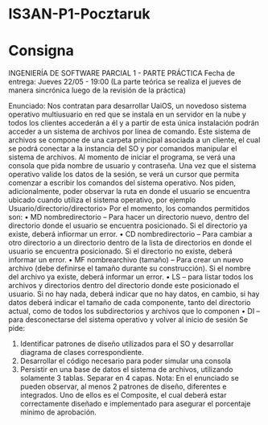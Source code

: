 # IS3AN-P1-Pocztaruk
# Consigna
INGENIERÍA DE SOFTWARE 
PARCIAL 1 - PARTE PRÁCTICA
Fecha de entrega: Jueves 22/05 - 19:00
(La parte teórica se realiza el jueves de manera sincrónica luego de la revisión de la práctica)

Enunciado:
Nos contratan para desarrollar UaiOS, un novedoso sistema operativo multiusuario en red que se instala en un servidor en la nube y todos los clientes accederán a él y a partir de esta única instalación podrán acceder a un sistema de archivos por línea de comando. Este sistema de archivos se compone de una carpeta principal asociada a un cliente, el cual se podrá conectar a la instancia del SO y por comandos manipular el sistema de archivos. 
Al momento de iniciar el programa, se verá una consola que pida nombre de usuario y contraseña. Una vez que el sistema operativo valide los datos de la sesión, se verá un cursor que permita comenzar a escribir los comandos del sistema operativo.
Nos piden, adicionalmente, poder observar la ruta en donde el usuario se encuentra ubicado cuando utiliza el sistema operativo, por  ejemplo
Usuario/directorio/directorio> 
Por el momento, los comandos permitidos son:
•	MD nombredirectorio – Para hacer un directorio nuevo, dentro del directorio donde el usuario se encuentra posicionado. Si el directorio ya existe, deberá infiormar un error.
•	CD nombredirectorio – Para cambiar a otro directorio a un directorio dentro de la lista de directorios en donde el usuario se encuentra posicionado. Si el directorio no existe, deberá informar un error.
•	MF nombrearchivo (tamaño) – Para crear un nuevo archivo (debe definirse el tamaño durante su construcción). Si el nombre del archivo ya existe, deberá informar un error.
•	LS – para listar todos los archivos y directorios dentro del directorio donde este posicionado el usuario. Si no hay nada, deberá indicar que no hay datos, en cambio, si hay datos deberá indicar el tamaño de cada componente, tanto del directorio actual, como de todos los subdirectorios y archivos que lo componen
•	DI – para desconectarse del sistema operativo y volver al inicio de sesión
Se pide:
1)	Identificar patrones de diseño utilizados para el SO y desarrollar diagrama de clases correspondiente.
2)	Desarrollar el código necesario para poder simular una consola
3)	Persistir en una base de datos el sistema de archivos, utilizando solamente 3 tablas. Separar en 4 capas.
Nota:
En el enunciado se pueden observar, al menos 2 patrones de diseño, diferentes e integrados. Uno de ellos es el Composite, el cual deberá estar correctamente diseñado e implementado para asegurar el porcentaje mínimo de aprobación.
